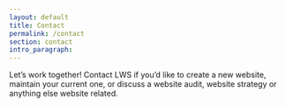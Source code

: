 ```yaml
---
layout: default
title: Contact
permalink: /contact
section: contact
intro_paragraph:
---
```

Let’s work together! Contact LWS if you’d like to create a new website, maintain your current one, or discuss a website audit, website strategy or anything else website related.

<!--[if lte IE 8]>
<script charset="utf-8" type="text/javascript" src="//js.hsforms.net/forms/v2-legacy.js"></script>
<![endif]-->
<script charset="utf-8" type="text/javascript" src="//js.hsforms.net/forms/v2.js"></script>
<script>
  hbspt.forms.create({
	region: "na1",
	portalId: "1900369",
	formId: "2f1343a5-9b92-4295-9e14-7872a69c7eab"
});
</script>
